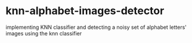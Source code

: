 # knn-alphabet-images-detector
implementing KNN classifier and detecting a noisy set of alphabet letters' images using the knn classifier
